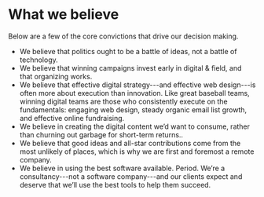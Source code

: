# What we believe

Below are a few of the core convictions that drive our decision making.

- We believe that politics ought to be a battle of ideas, not a battle of technology.
- We believe that winning campaigns invest early in digital & field, and that organizing works.
- We believe that effective digital strategy---and effective web design---is often more about execution than innovation. Like great baseball teams, winning digital teams are those who consistently execute on the fundamentals: engaging web design, steady organic email list growth, and effective online fundraising.
- We believe in creating the digital content we’d want to consume, rather than churning out garbage for short-term returns..
- We believe that good ideas and all-star contributions come from the most unlikely of places, which is why we are first and foremost a remote company.
- We believe in using the best software available. Period. We’re a consultancy---not a software company---and our clients expect and deserve that we’ll use the best tools to help them succeed.
